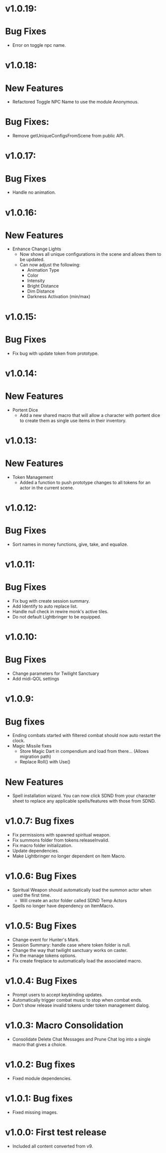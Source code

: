 # v1.0.19: 
# Bug Fixes
- Error on toggle npc name.
# v1.0.18: 
# New Features
- Refactored Toggle NPC Name to use the module Anonymous.
# Bug Fixes:
- Remove getUniqueConfigsFromScene from public API.
# v1.0.17: 
# Bug Fixes
- Handle no animation.
# v1.0.16: 
# New Features
- Enhance Change Lights
  - Now shows all unique configurations in the scene and allows them to be updated.
  - Can now adjust the following:
    - Animation Type
    - Color
    - Intensity
    - Bright Distance
    - Dim Distance
    - Darkness Activation (min/max)
# v1.0.15: 
# Bug Fixes
- Fix bug with update token from prototype.
# v1.0.14: 
# New Features
- Portent Dice
  - Add a new shared macro that will allow a character with portent dice to create them as single use items in their inventory.
# v1.0.13: 
# New Features
- Token Management
  - Added a function to push prototype changes to all tokens for an actor in the current scene.
# v1.0.12: 
# Bug Fixes
- Sort names in money functions, give, take, and equalize.
# v1.0.11: 
# Bug Fixes
- Fix bug with create session summary.
- Add Identify to auto replace list.
- Handle null check in rewire monk's active tiles.
- Do not default Lightbringer to be equipped.
# v1.0.10: 
# Bug Fixes
- Change parameters for Twilight Sanctuary
- Add midi-QOL settings
# v1.0.9: 
# Bug fixes
- Ending combats started with filtered combat should now auto restart the clock.
- Magic Missile fixes
  - Store Magic Dart in compendium and load from there...  (Allows migration path)
  - Replace Roll() with Use()
# New Features
- Spell installation wizard.  You can now click SDND from your character sheet to replace any applicable spells/features with those from SDND.
# v1.0.7: Bug fixes
- Fix permissions with spawned spiritual weapon.
- Fix summons folder from tokens.releaseInvalid.
- Fix macro folder initialization.
- Update dependencies.
- Make Lightbringer no longer dependent on Item Macro.
# v1.0.6: Bug Fixes
- Spiritual Weapon should automatically load the summon actor when used the first time.
  - Will create an actor folder called SDND Temp Actors
- Spells no longer have dependency on ItemMacro.
# v1.0.5: Bug Fixes
- Change event for Hunter's Mark.
- Session Summary: handle case where token folder is null.
- Change the way that twilight sanctuary works on caster.
- Fix the manage tokens options.
- Fix create fireplace to automatically load the associated macro.
# v1.0.4: Bug Fixes
- Prompt users to accept keybinding updates.
- Automatically trigger combat music to stop when combat ends.
- Don't show release invalid tokens under token management dialog.
# v1.0.3: Macro Consolidation
- Consolidate Delete Chat Messages and Prune Chat log into a single macro that gives a choice.
# v1.0.2: Bug fixes
- Fixed module dependencies.
# v1.0.1: Bug fixes
- Fixed missing images.
# v1.0.0: First test release
- Included all content converted from v9.

